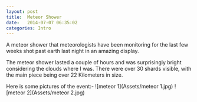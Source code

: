 ```yaml
---
layout: post
title:  Meteor Shower
date:   2014-07-07 06:35:02
categories: Intro
---
```


A meteor shower that meteorologists have been monitoring for the last few weeks shot past earth last night in an amazing display. 

The meteor shower lasted a couple of hours and was surprisingly bright considering the clouds where I was. There were over 30 shards visible, with the main piece being over 22 Kilometers in size. 

Here is some pictures of the event:-
![meteor 1](Assets/meteor 1.jpg)
![meteor 2](Assets/meteor 2.jpg)